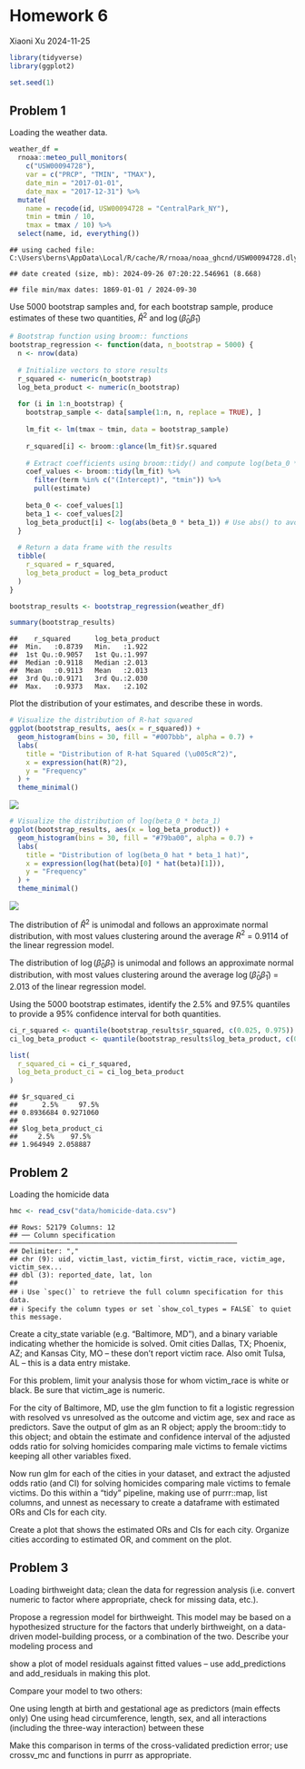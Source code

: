 Homework 6
================
Xiaoni Xu
2024-11-25

``` r
library(tidyverse)
library(ggplot2)

set.seed(1)
```

## Problem 1

Loading the weather data.

``` r
weather_df = 
  rnoaa::meteo_pull_monitors(
    c("USW00094728"),
    var = c("PRCP", "TMIN", "TMAX"), 
    date_min = "2017-01-01",
    date_max = "2017-12-31") %>%
  mutate(
    name = recode(id, USW00094728 = "CentralPark_NY"),
    tmin = tmin / 10,
    tmax = tmax / 10) %>%
  select(name, id, everything())
```

    ## using cached file: C:\Users\berns\AppData\Local/R/cache/R/rnoaa/noaa_ghcnd/USW00094728.dly

    ## date created (size, mb): 2024-09-26 07:20:22.546961 (8.668)

    ## file min/max dates: 1869-01-01 / 2024-09-30

Use 5000 bootstrap samples and, for each bootstrap sample, produce
estimates of these two quantities, $\hat{R}^2$ and
$\log(\hat{\beta}_0 \hat{\beta}_1)$

``` r
# Bootstrap function using broom:: functions
bootstrap_regression <- function(data, n_bootstrap = 5000) {
  n <- nrow(data)
  
  # Initialize vectors to store results
  r_squared <- numeric(n_bootstrap)
  log_beta_product <- numeric(n_bootstrap)
  
  for (i in 1:n_bootstrap) {
    bootstrap_sample <- data[sample(1:n, n, replace = TRUE), ]
    
    lm_fit <- lm(tmax ~ tmin, data = bootstrap_sample)
    
    r_squared[i] <- broom::glance(lm_fit)$r.squared
    
    # Extract coefficients using broom::tidy() and compute log(beta_0 * beta_1)
    coef_values <- broom::tidy(lm_fit) %>%
      filter(term %in% c("(Intercept)", "tmin")) %>%
      pull(estimate)
    
    beta_0 <- coef_values[1]
    beta_1 <- coef_values[2]
    log_beta_product[i] <- log(abs(beta_0 * beta_1)) # Use abs() to avoid log of negatives
  }
  
  # Return a data frame with the results
  tibble(
    r_squared = r_squared,
    log_beta_product = log_beta_product
  )
}

bootstrap_results <- bootstrap_regression(weather_df)

summary(bootstrap_results)
```

    ##    r_squared      log_beta_product
    ##  Min.   :0.8739   Min.   :1.922   
    ##  1st Qu.:0.9057   1st Qu.:1.997   
    ##  Median :0.9118   Median :2.013   
    ##  Mean   :0.9113   Mean   :2.013   
    ##  3rd Qu.:0.9171   3rd Qu.:2.030   
    ##  Max.   :0.9373   Max.   :2.102

Plot the distribution of your estimates, and describe these in words.

``` r
# Visualize the distribution of R-hat squared
ggplot(bootstrap_results, aes(x = r_squared)) +
  geom_histogram(bins = 30, fill = "#007bbb", alpha = 0.7) +
  labs(
    title = "Distribution of R-hat Squared (\u005cR^2)",
    x = expression(hat(R)^2),
    y = "Frequency"
  ) +
  theme_minimal()
```

![](p8105_hw6_xx2485_files/figure-gfm/unnamed-chunk-4-1.png)<!-- -->

``` r
# Visualize the distribution of log(beta_0 * beta_1)
ggplot(bootstrap_results, aes(x = log_beta_product)) +
  geom_histogram(bins = 30, fill = "#79ba00", alpha = 0.7) +
  labs(
    title = "Distribution of log(beta_0 hat * beta_1 hat)",
    x = expression(log(hat(beta)[0] * hat(beta)[1])),
    y = "Frequency"
  ) +
  theme_minimal()
```

![](p8105_hw6_xx2485_files/figure-gfm/unnamed-chunk-4-2.png)<!-- -->

The distribution of $\hat{R}^2$ is unimodal and follows an approximate
normal distribution, with most values clustering around the average
$R^2$ = 0.9114 of the linear regression model.

The distribution of $\log(\hat{\beta}_0 \hat{\beta}_1)$ is unimodal and
follows an approximate normal distribution, with most values clustering
around the average $\log(\hat{\beta}_0 \hat{\beta}_1)$ = 2.013 of the
linear regression model.

Using the 5000 bootstrap estimates, identify the 2.5% and 97.5%
quantiles to provide a 95% confidence interval for both quantities.

``` r
ci_r_squared <- quantile(bootstrap_results$r_squared, c(0.025, 0.975))
ci_log_beta_product <- quantile(bootstrap_results$log_beta_product, c(0.025, 0.975))

list(
  r_squared_ci = ci_r_squared,
  log_beta_product_ci = ci_log_beta_product
)
```

    ## $r_squared_ci
    ##      2.5%     97.5% 
    ## 0.8936684 0.9271060 
    ## 
    ## $log_beta_product_ci
    ##     2.5%    97.5% 
    ## 1.964949 2.058887

## Problem 2

Loading the homicide data

``` r
hmc <- read_csv("data/homicide-data.csv")
```

    ## Rows: 52179 Columns: 12
    ## ── Column specification ────────────────────────────────────────────────────────
    ## Delimiter: ","
    ## chr (9): uid, victim_last, victim_first, victim_race, victim_age, victim_sex...
    ## dbl (3): reported_date, lat, lon
    ## 
    ## ℹ Use `spec()` to retrieve the full column specification for this data.
    ## ℹ Specify the column types or set `show_col_types = FALSE` to quiet this message.

Create a city_state variable (e.g. “Baltimore, MD”), and a binary
variable indicating whether the homicide is solved. Omit cities Dallas,
TX; Phoenix, AZ; and Kansas City, MO – these don’t report victim race.
Also omit Tulsa, AL – this is a data entry mistake.

For this problem, limit your analysis those for whom victim_race is
white or black. Be sure that victim_age is numeric.

For the city of Baltimore, MD, use the glm function to fit a logistic
regression with resolved vs unresolved as the outcome and victim age,
sex and race as predictors. Save the output of glm as an R object; apply
the broom::tidy to this object; and obtain the estimate and confidence
interval of the adjusted odds ratio for solving homicides comparing male
victims to female victims keeping all other variables fixed.

Now run glm for each of the cities in your dataset, and extract the
adjusted odds ratio (and CI) for solving homicides comparing male
victims to female victims. Do this within a “tidy” pipeline, making use
of purrr::map, list columns, and unnest as necessary to create a
dataframe with estimated ORs and CIs for each city.

Create a plot that shows the estimated ORs and CIs for each city.
Organize cities according to estimated OR, and comment on the plot.

## Problem 3

Loading birthweight data; clean the data for regression analysis
(i.e. convert numeric to factor where appropriate, check for missing
data, etc.).

Propose a regression model for birthweight. This model may be based on a
hypothesized structure for the factors that underly birthweight, on a
data-driven model-building process, or a combination of the two.
Describe your modeling process and

show a plot of model residuals against fitted values – use
add_predictions and add_residuals in making this plot.

Compare your model to two others:

One using length at birth and gestational age as predictors (main
effects only) One using head circumference, length, sex, and all
interactions (including the three-way interaction) between these

Make this comparison in terms of the cross-validated prediction error;
use crossv_mc and functions in purrr as appropriate.
